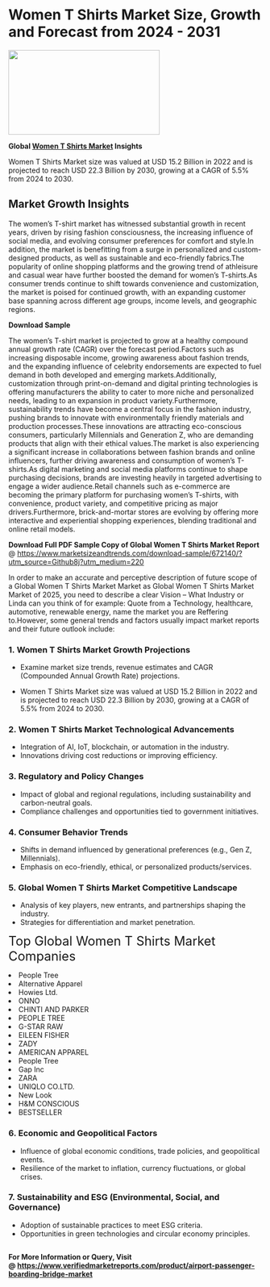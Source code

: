 <H1>Women T Shirts Market Size, Growth and Forecast from 2024 - 2031</H1><img class="aligncenter size-medium wp-image-584254" src="https://thirdeyenews.in/wp-content/uploads/2024/09/Global-Market-Research-300x168.jpeg" alt="" width="300" height="168" /><p><strong>Global&nbsp;<a href="https://www.marketsizeandtrends.com/download-sample/672140/?utm_source=Github8j?utm_medium=220">Women T Shirts Market</a> Insights</strong></p><p>Women T Shirts Market size was valued at USD 15.2 Billion in 2022 and is projected to reach USD 22.3 Billion by 2030, growing at a CAGR of 5.5% from 2024 to 2030.</p><p><h2>Market Growth Insights</h2> <p>The women’s T-shirt market has witnessed substantial growth in recent years, driven by rising fashion consciousness, the increasing influence of social media, and evolving consumer preferences for comfort and style.In addition, the market is benefitting from a surge in personalized and custom-designed products, as well as sustainable and eco-friendly fabrics.The popularity of online shopping platforms and the growing trend of athleisure and casual wear have further boosted the demand for women’s T-shirts.As consumer trends continue to shift towards convenience and customization, the market is poised for continued growth, with an expanding customer base spanning across different age groups, income levels, and geographic regions.</p> <p><strong>Download Sample</strong></p> <p>The women’s T-shirt market is projected to grow at a healthy compound annual growth rate (CAGR) over the forecast period.Factors such as increasing disposable income, growing awareness about fashion trends, and the expanding influence of celebrity endorsements are expected to fuel demand in both developed and emerging markets.Additionally, customization through print-on-demand and digital printing technologies is offering manufacturers the ability to cater to more niche and personalized needs, leading to an expansion in product variety.Furthermore, sustainability trends have become a central focus in the fashion industry, pushing brands to innovate with environmentally friendly materials and production processes.These innovations are attracting eco-conscious consumers, particularly Millennials and Generation Z, who are demanding products that align with their ethical values.The market is also experiencing a significant increase in collaborations between fashion brands and online influencers, further driving awareness and consumption of women’s T-shirts.As digital marketing and social media platforms continue to shape purchasing decisions, brands are investing heavily in targeted advertising to engage a wider audience.Retail channels such as e-commerce are becoming the primary platform for purchasing women’s T-shirts, with convenience, product variety, and competitive pricing as major drivers.Furthermore, brick-and-mortar stores are evolving by offering more interactive and experiential shopping experiences, blending traditional and online retail models.<p><span class=""><strong>Download Full PDF Sample Copy of Global Women T Shirts Market Report</strong> @ <a href="https://www.marketsizeandtrends.com/download-sample/672140/?utm_source=Github8j?utm_medium=220" target="_blank">https://www.marketsizeandtrends.com/download-sample/672140/?utm_source=Github8j?utm_medium=220</a></span></p><p>In order to make an accurate and perceptive description of future scope of a Global&nbsp;Women T Shirts Market Market as Global&nbsp;Women T Shirts Market Market of 2025, you need to describe a clear Vision &ndash; What Industry or Linda can you think of for example: Quote from a Technology, healthcare, automotive, renewable energy, name the market you are Reffering to.However, some general trends and factors usually impact market reports and their future outlook include:</p><h3>1.&nbsp;<strong>Women T Shirts Market Growth Projections</strong></h3><ul><li>Examine market size trends, revenue estimates and CAGR (Compounded Annual Growth Rate) projections.</li><li><p>Women T Shirts Market size was valued at USD 15.2 Billion in 2022 and is projected to reach USD 22.3 Billion by 2030, growing at a CAGR of 5.5% from 2024 to 2030.</p></li></ul><h3>2.&nbsp;<strong>Women T Shirts Market Technological Advancements</strong></h3><ul><li>Integration of AI, IoT, blockchain, or automation in the industry.</li><li>Innovations driving cost reductions or improving efficiency.</li></ul><h3>3.&nbsp;<strong>Regulatory and Policy Changes</strong></h3><ul><li>Impact of global and regional regulations, including sustainability and carbon-neutral goals.</li><li>Compliance challenges and opportunities tied to government initiatives.</li></ul><h3>4.&nbsp;<strong>Consumer Behavior Trends</strong></h3><ul><li>Shifts in demand influenced by generational preferences (e.g., Gen Z, Millennials).</li><li>Emphasis on eco-friendly, ethical, or personalized products/services.</li></ul><h3>5.&nbsp;<strong>Global Women T Shirts Market Competitive Landscape</strong></h3><ul><li>Analysis of key players, new entrants, and partnerships shaping the industry.</li><li>Strategies for differentiation and market penetration.</li></ul><p data-pm-slice="1 1 []"><span style="color: inherit; font-family: inherit; font-size: 25px;">Top Global Women T Shirts Market Companies</span></p><div class="" data-test-id=""><p><li>People Tree</li><li> Alternative Apparel</li><li> Howies Ltd.</li><li> ONNO</li><li> CHINTI AND PARKER</li><li> PEOPLE TREE</li><li> G-STAR RAW</li><li> EILEEN FISHER</li><li> ZADY</li><li> AMERICAN APPAREL</li><li> People Tree</li><li> Gap Inc</li><li> ZARA</li><li> UNIQLO CO.LTD.</li><li> New Look</li><li> H&M CONSCIOUS</li><li> BESTSELLER</li></p></div><h3>6.&nbsp;<strong>Economic and Geopolitical Factors</strong></h3><ul><li>Influence of global economic conditions, trade policies, and geopolitical events.</li><li>Resilience of the market to inflation, currency fluctuations, or global crises.</li></ul><h3>7.&nbsp;<strong>Sustainability and ESG (Environmental, Social, and Governance)</strong></h3><ul><li>Adoption of sustainable practices to meet ESG criteria.</li><li>Opportunities in green technologies and circular economy principles.</li></ul><h2><strong style="font-size: 14px;">For More Information or Query, Visit @&nbsp;</strong><a style="background-color: #ffffff; font-size: 14px;" href="https://www.marketsizeandtrends.com/report/women-t-shirts-market/" target="_blank">https://www.verifiedmarketreports.com/product/airport-passenger-boarding-bridge-market</a></h2>